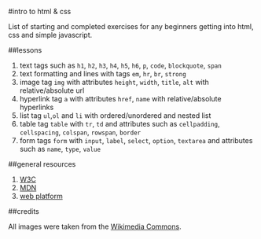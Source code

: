 #intro to html & css

List of starting and completed exercises for any beginners getting into html, css and simple javascript.

##lessons

1. text tags such as `h1`, `h2`, `h3`, `h4`, `h5`, `h6`, `p`, `code`, `blockquote`, `span`
1. text formatting and lines with tags `em`, `hr`, `br`, `strong`
1. image tag `img` with attributes `height`, `width`, `title`, `alt` with relative/absolute url
1. hyperlink tag `a` with attributes `href`, `name` with relative/absolute hyperlinks
1. list tag `ul`,`ol` and `li` with ordered/unordered and nested list
1. table tag `table` with `tr`, `td` and attributes such as `cellpadding`, `cellspacing`, `colspan`, `rowspan`, `border`
1. form tags `form` with `input`, `label`, `select`, `option`, `textarea` and attributes such as `name`, `type`, `value`

##general resources

1. [W3C](http://www.w3.org/)
1. [MDN](https://developer.mozilla.org/en-US/)
1. [web platform](http://www.webplatform.org/)

##credits

All images were taken from the [Wikimedia Commons](http://commons.wikimedia.org/wiki/Main_Page).
